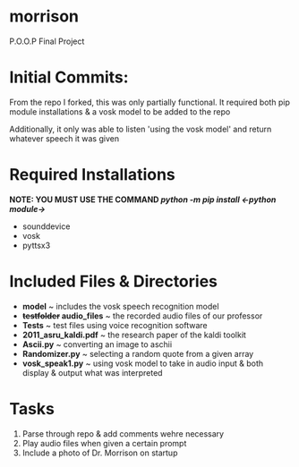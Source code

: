 # morrison
P.O.O.P Final Project

# Initial Commits:
From the repo I forked, this was only partially functional. It required both pip module installations & a vosk model to be added to the repo

Additionally, it only was able to listen 'using the vosk model' and return whatever speech it was given

# Required Installations
**NOTE: YOU MUST USE THE COMMAND *python -m pip install <-python module->***
 - sounddevice
 - vosk
 - pyttsx3

# Included Files & Directories
 - **model** ~ includes the vosk speech recognition model
 - **~~testfolder~~ audio_files** ~ the recorded audio files of our professor
 - **Tests** ~ test files using voice recognition software
 - **2011_asru_kaldi.pdf** ~ the research paper of the kaldi toolkit
 - **Ascii.py** ~ converting an image to aschii
 - **Randomizer.py** ~ selecting a random quote from a given array
 - **vosk_speak1.py** ~ using vosk model to take in audio input & both display & output what was interpreted 

 # Tasks
 1. Parse through repo & add comments wehre necessary
 2. Play audio files when given a certain prompt
 3. Include a photo of Dr. Morrison on startup
